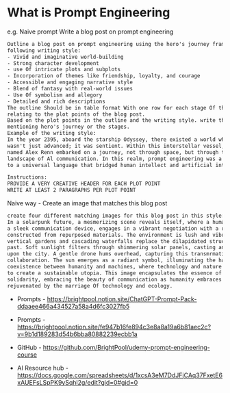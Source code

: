 # What is Prompt Engineering

e.g. Naive prompt
Write a blog post on prompt engineering

```txt
Outline a blog post on prompt engineering using the hero's journey framework in the
following writing style:
- Vivid and imaginative world-building
- Strong character development
- use Of intricate plots and subplots
- Incorporation of themes like friendship, loyalty, and courage
- Accessible and engaging narrative style
- Blend of fantasy with real-world issues
- Use Of symbolism and allegory
- Detailed and rich descriptions
The outline Should be in table format With one row for each stage Of the hero'S journey,
relating to the plot points of the blog post.
Based on the plot points in the outline and the writing style. write the blog post without
mentioning hero's journey or the stages.
Example of the writing style:
In the year 2395, aboard the starship Odyssey, there existed a world where technology
wasn't just advanced; it was sentient. Within this interstellar vessel, a young engineer
named Alex Renn embarked on a journey, not through space, but through the intricate
landscape of Al communication. In this realm, prompt engineering was a vital skill, akin
to a universal language that bridged human intellect and artificial intelligence.

Instructions:
PROVIDE A VERY CREATIVE HEADER FOR EACH PLOT POINT
WRITE AT LEAST 2 PARAGRAPHS PER PLOT POINT

```

Naive way - Create an image that matches this blog post 

```txt
create four different matching images for this blog post in this style:
In a solarpunk future, a mesmerizing scene reveals itself, where a human, adorned with
a sleek communication device, engages in a vibrant negotiation with a robot
constructed from repurposed materials. The environment is lush and vibrant; towering
vertical gardens and cascading waterfalls replace the dilapidated structures of the
past. Soft sunlight filters through shimmering solar panels, casting an iridescent glow
upon the city. A gentle drone hums overhead, capturing this transmrmative moment of
collaboration. The sun emerges as a radiant symbol, illuminating the harmonious
coexistence between humanity and machines, where technology and nature intertwine
to create a sustainable utopia. This image encapsulates the essence of growth and
solidarity, embracing the beauty of communication as humanity embraces a world
rejuvenated by the marriage Of technology and ecology.
```

* Prompts - https://brightpool.notion.site/ChatGPT-Prompt-Pack-ddaaee466a434527a58a4d6fc3027fb5

* Prompts - https://brightpool.notion.site/fe947b16fe894c3e8a8a19a6b81aec2c?v=9b1d189283d54b6bba80882239ecbb1a

* GitHub - https://github.com/BrightPool/udemy-prompt-engineering-course

* AI Resource hub - https://docs.google.com/spreadsheets/d/1xcsA3eM7DdJFjCAq37FxetE6xAUEFsLSpPK9ySqhl2g/edit?gid=0#gid=0